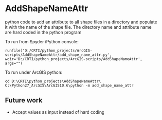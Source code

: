 # AddShapeNameAttr
python code to add an attribute to all shape files in a directory and populate it with the name of the shape file. The directory name and attribute name are hard coded in the python program

To run from Spyder iPython console:
````
runfile('D:/CRTI/python_projects/ArcGIS-scripts/AddShapeNameAttr/add_shape_name_attr.py', wdir='D:/CRTI/python_projects/ArcGIS-scripts/AddShapeNameAttr', args="")
````

To run under ArcGIS python:
````
cd D:\CRTI\python_projects\AddShapeNameAttr\
C:\Python27_ArcGIS\ArcGIS10.6\python -m add_shape_name_attr 
````

## Future work
* Accept values as input instead of hard coding
